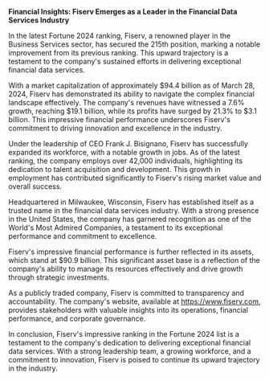 **Financial Insights: Fiserv Emerges as a Leader in the Financial Data Services Industry**

In the latest Fortune 2024 ranking, Fiserv, a renowned player in the Business Services sector, has secured the 215th position, marking a notable improvement from its previous ranking. This upward trajectory is a testament to the company's sustained efforts in delivering exceptional financial data services.

With a market capitalization of approximately $94.4 billion as of March 28, 2024, Fiserv has demonstrated its ability to navigate the complex financial landscape effectively. The company's revenues have witnessed a 7.6% growth, reaching $19.1 billion, while its profits have surged by 21.3% to $3.1 billion. This impressive financial performance underscores Fiserv's commitment to driving innovation and excellence in the industry.

Under the leadership of CEO Frank J. Bisignano, Fiserv has successfully expanded its workforce, with a notable growth in jobs. As of the latest ranking, the company employs over 42,000 individuals, highlighting its dedication to talent acquisition and development. This growth in employment has contributed significantly to Fiserv's rising market value and overall success.

Headquartered in Milwaukee, Wisconsin, Fiserv has established itself as a trusted name in the financial data services industry. With a strong presence in the United States, the company has garnered recognition as one of the World's Most Admired Companies, a testament to its exceptional performance and commitment to excellence.

Fiserv's impressive financial performance is further reflected in its assets, which stand at $90.9 billion. This significant asset base is a reflection of the company's ability to manage its resources effectively and drive growth through strategic investments.

As a publicly traded company, Fiserv is committed to transparency and accountability. The company's website, available at https://www.fiserv.com, provides stakeholders with valuable insights into its operations, financial performance, and corporate governance.

In conclusion, Fiserv's impressive ranking in the Fortune 2024 list is a testament to the company's dedication to delivering exceptional financial data services. With a strong leadership team, a growing workforce, and a commitment to innovation, Fiserv is poised to continue its upward trajectory in the industry.